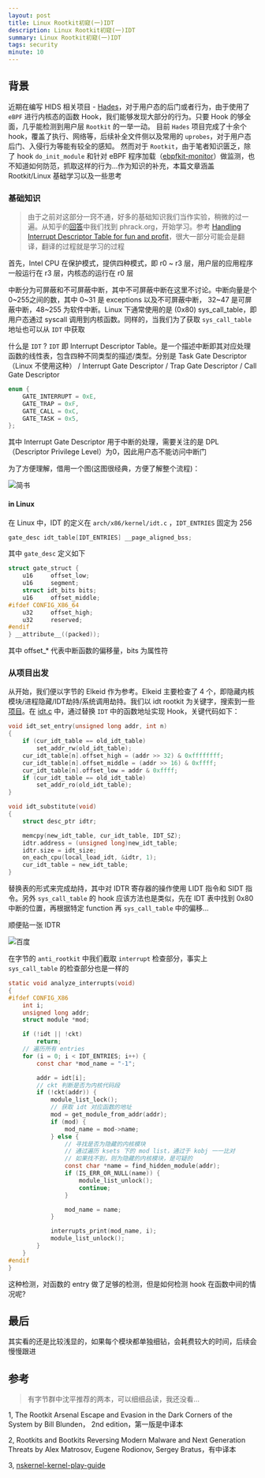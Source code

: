 ```yaml
---
layout: post
title: Linux Rootkit初窥(一)IDT
description: Linux Rootkit初窥(一)IDT
summary: Linux Rootkit初窥(一)IDT
tags: security
minute: 10
---
```


## 背景

近期在编写 HIDS 相关项目 - [Hades](https://github.com/chriskaliX/Hades)，对于用户态的后门或者行为，由于使用了 `eBPF` 进行内核态的函数 Hook，我们能够发现大部分的行为。只要 Hook 的够全面，几乎能检测到用户层 `Rootkit` 的一举一动。
目前 `Hades` 项目完成了十余个 hook，覆盖了执行、网络等，后续补全文件侧以及常用的 `uprobes`，对于用户态后门、入侵行为等能有较全的感知。
然而对于 `Rootkit`，由于笔者知识匮乏，除了 hook `do_init_module` 和针对 eBPF 程序加载（[ebpfkit-monitor](https://github.com/Gui774ume/ebpfkit-monitor)）做监测，也不知道如何防范，抓取这样的行为...作为知识的补充，本篇文章涵盖 Rootkit/Linux 基础学习以及一些思考

### 基础知识

> 由于之前对这部分一窍不通，好多的基础知识我们当作实验，稍微的过一遍。从知乎的[回答](https://www.zhihu.com/question/33695415)中我们找到 phrack.org，开始学习。参考 [Handling Interrupt Descriptor Table for fun and profit](http://phrack.org/issues/59/4.html)，很大一部分可能会是翻译，翻译的过程就是学习的过程

首先，Intel CPU 在保护模式，提供四种模式，即 r0 ~ r3 层，用户层的应用程序一般运行在 r3 层，内核态的运行在 r0 层

中断分为可屏蔽和不可屏蔽中断，其中不可屏蔽中断在这里不讨论。中断向量是个0~255之间的数，其中 0~31 是 exceptions 以及不可屏蔽中断， 32~47 是可屏蔽中断，48~255 为软件中断。Linux 下通常使用的是 (0x80) sys_call_table，即用户态通过 syscall 调用到内核函数。同样的，当我们为了获取 `sys_call_table` 地址也可以从 `IDT` 中获取

什么是 `IDT` ?  `IDT` 即 Interrupt Descriptor Table。是一个描述中断即其对应处理函数的线性表，包含四种不同类型的描述/类型。分别是 Task Gate Descriptor（Linux 不使用这种） / Interrupt Gate Descriptor / Trap Gate Descriptor / Call Gate Descriptor

```c
enum {
    GATE_INTERRUPT = 0xE,
    GATE_TRAP = 0xF,
    GATE_CALL = 0xC,
    GATE_TASK = 0x5,
};
```

其中 Interrupt Gate Descriptor 用于中断的处理，需要关注的是 DPL（Descriptor Privilege Level）为0，因此用户态不能访问中断门

为了方便理解，借用一个图(这图很经典，方便了解整个流程)：

![简书](https://chriskaliX.github.io/assets/imgs/callgraph.jpg)

#### in Linux

在 Linux 中，IDT 的定义在 `arch/x86/kernel/idt.c` ，`IDT_ENTRIES` 固定为 256

```c
gate_desc idt_table[IDT_ENTRIES] __page_aligned_bss;
```

其中 `gate_desc` 定义如下

```c
struct gate_struct {
    u16     offset_low;
    u16     segment;
    struct idt_bits bits;
    u16     offset_middle;
#ifdef CONFIG_X86_64
    u32     offset_high;
    u32     reserved;
#endif
} __attribute__((packed));
```

其中 offset_* 代表中断函数的偏移量，bits 为属性符

### 从项目出发

从开始，我们便以字节的 Elkeid 作为参考。Elkeid 主要检查了 4 个，即隐藏内核模块/进程隐藏/IDT劫持/系统调用劫持。我们以 idt rootkit 为关键字，搜索到一些[项目](https://github.com/kaneschutzman/linux-rootkit)。在 [idt.c](https://github.com/kaneschutzman/linux-rootkit/blob/5dcb228a86f67773d6e2b92276e59cf030b52c23/src/idt.c) 中，通过替换 `IDT` 中的函数地址实现 Hook，关键代码如下：

```c
void idt_set_entry(unsigned long addr, int n)
{
    if (cur_idt_table == old_idt_table)
        set_addr_rw(old_idt_table);
    cur_idt_table[n].offset_high = (addr >> 32) & 0xffffffff;
    cur_idt_table[n].offset_middle = (addr >> 16) & 0xffff;
    cur_idt_table[n].offset_low = addr & 0xffff;
    if (cur_idt_table == old_idt_table)
        set_addr_ro(old_idt_table);
}

void idt_substitute(void)
{
    struct desc_ptr idtr;

    memcpy(new_idt_table, cur_idt_table, IDT_SZ);
    idtr.address = (unsigned long)new_idt_table;
    idtr.size = idt_size;
    on_each_cpu(local_load_idt, &idtr, 1);
    cur_idt_table = new_idt_table;
}
```

替换表的形式来完成劫持，其中对 IDTR 寄存器的操作使用 LIDT 指令和 SIDT 指令。另外 `sys_call_table` 的 hook 应该方法也是类似，先在 IDT 表中找到 0x80 中断的位置，再根据特定 function 再 `sys_call_table` 中的偏移...

顺便贴一张 IDTR

![百度](https://gimg2.baidu.com/image_search/src=http%3A%2F%2Fimg.it610.com%2Fimage%2Finfo9%2F3a4a1cf12b0940c3a8115008a28511bd.jpg&refer=http%3A%2F%2Fimg.it610.com&app=2002&size=f9999,10000&q=a80&n=0&g=0n&fmt=auto?sec=1650278847&t=cec7d575642e0f888777f63f0507bee7)

在字节的 `anti_rootkit` 中我们截取 `interrupt` 检查部分，事实上 `sys_call_table` 的检查部分也是一样的

```c
static void analyze_interrupts(void)
{
#ifdef CONFIG_X86
    int i;
    unsigned long addr;
    struct module *mod;

    if (!idt || !ckt)
        return;
    // 遍历所有 entries
    for (i = 0; i < IDT_ENTRIES; i++) {
        const char *mod_name = "-1"; 

        addr = idt[i];
        // ckt 判断是否为内核代码段
        if (!ckt(addr)) {
            module_list_lock();
            // 获取 idt 对应函数的地址
            mod = get_module_from_addr(addr);
            if (mod) {
                mod_name = mod->name;
            } else {
                // 寻找是否为隐藏的内核模块
                // 通过遍历 ksets 下的 mod list，通过于 kobj 一一比对
                // 如果找不到，则为隐藏的内核模块，是可疑的
                const char *name = find_hidden_module(addr);
                if (IS_ERR_OR_NULL(name)) {
                    module_list_unlock();
                    continue;
                }

                mod_name = name;
            }

            interrupts_print(mod_name, i);
            module_list_unlock();
        }
    }
#endif
}
```

这种检测，对函数的 entry 做了足够的检测，但是如何检测 hook 在函数中间的情况呢?

## 最后

其实看的还是比较浅显的，如果每个模块都单独细钻，会耗费较大的时间，后续会慢慢跟进

## 参考

> 有字节群中沈平推荐的两本，可以细细品读，我还没看...

1, The Rootkit Arsenal Escape and Evasion in the Dark Corners of the System by Bill Blunden， 2nd edition，第一版是中译本

2, Rootkits and Bootkits Reversing Modern Malware and Next Generation Threats by Alex Matrosov, Eugene Rodionov, Sergey Bratus，有中译本

3, [nskernel-kernel-play-guide](https://nskernel.gitbook.io/kernel-play-guide/hacking-interrupts-exceptions-and-trap-handlers/hooking-an-idt-handler)
